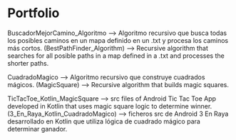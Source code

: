 # Portfolio
BuscadorMejorCamino_Algoritmo   --> Algoritmo recursivo que busca todas los posibles caminos en un mapa definido en un .txt y procesa los caminos más cortos.
(BestPathFinder_Algorithm)      --> Recursive algorithm that searches for all posible paths in a map defined in a .txt and processes the shorter paths.

CuadradoMagico      --> Algoritmo recursivo que construye cuadrados mágicos.
(MagicSquare)       --> Recursive algorithm that builds magic squares.

TicTacToe_Kotlin_MagicSquare        --> src files of Android Tic Tac Toe App developed in Kotlin that uses magic square logic to determine winner.
(3_En_Raya_Kotlin_CuadradoMagico)   --> ficheros src de Android 3 En Raya desarrollado en Kotlin que utiliza lógica de cuadrado mágico para determinar ganador.
